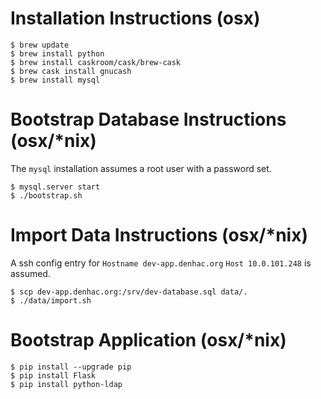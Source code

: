 # Installation Instructions (osx)

    $ brew update
    $ brew install python
    $ brew install caskroom/cask/brew-cask
    $ brew cask install gnucash
    $ brew install mysql 

# Bootstrap Database Instructions (osx/*nix)

The `mysql` installation assumes a root user with a password set.

    $ mysql.server start
    $ ./bootstrap.sh

# Import Data Instructions (osx/*nix)

A ssh config entry for `Hostname dev-app.denhac.org` `Host 10.0.101.248` is assumed.

    $ scp dev-app.denhac.org:/srv/dev-database.sql data/.
    $ ./data/import.sh


# Bootstrap Application (osx/*nix)

	$ pip install --upgrade pip
    $ pip install Flask
	$ pip install python-ldap
